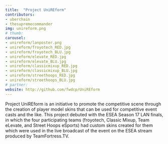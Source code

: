 ```yaml
---
title:  "Project UniREform"
contributors:
- uberchain
- thesupremecommander
img: unireform.png
# thumb:
carousel:
- unireform/lanposter.png
- unireform/froyotech_RED.jpg
- unireform/froyotech_BLU.jpg
- unireform/elevate_RED.jpg
- unireform/elevate_BLU.jpg
- unireform/classicmixup_RED.jpg
- unireform/classicmixup_BLU.jpg
- unireform/streethoops_RED.jpg
- unireform/streethoops_BLU.jpg
# partner:
website: http://github.com/fwdcp/UniREform
---
```

Project UniREform is an initiative to promote the competitive scene through the creation of player model skins that can be used for competitive event casts and the like. This project debuted with the ESEA Season 17 LAN finals, in which the four participating teams (froyotech, Classic Mixup, Team eLevate, and Street Hoops eSports) had custom skins created for them which were used in the live broadcast of the event on the ESEA stream produced by TeamFortress.TV.
